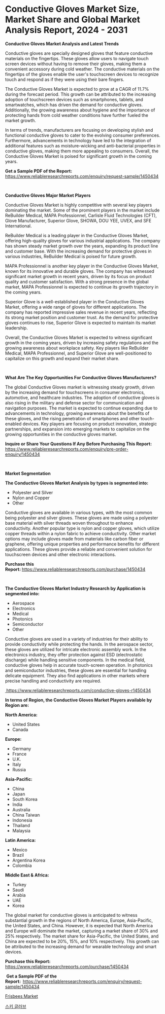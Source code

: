 <p><h1>Conductive Gloves Market Size, Market Share and Global Market Analysis Report, 2024 - 2031</h1></p><p><strong>Conductive Gloves Market Analysis and Latest Trends</strong></p>
<p><p>Conductive gloves are specially designed gloves that feature conductive materials on the fingertips. These gloves allow users to navigate touch screen devices without having to remove their gloves, making them a convenient accessory during cold weather. The conductive materials on the fingertips of the gloves enable the user's touchscreen devices to recognize touch and respond as if they were using their bare fingers.</p><p>The Conductive Gloves Market is expected to grow at a CAGR of 11.7% during the forecast period. This growth can be attributed to the increasing adoption of touchscreen devices such as smartphones, tablets, and smartwatches, which has driven the demand for conductive gloves. Additionally, the growing awareness about hygiene and the importance of protecting hands from cold weather conditions have further fueled the market growth.</p><p>In terms of trends, manufacturers are focusing on developing stylish and functional conductive gloves to cater to the evolving consumer preferences. Furthermore, advancements in technology have led to the integration of additional features such as moisture-wicking and anti-bacterial properties in conductive gloves, making them more appealing to consumers. Overall, the Conductive Gloves Market is poised for significant growth in the coming years.</p></p>
<p><strong>Get a Sample PDF of the Report:&nbsp;</strong> <a href="https://www.reliableresearchreports.com/enquiry/request-sample/1450434">https://www.reliableresearchreports.com/enquiry/request-sample/1450434</a></p>
<p>&nbsp;</p>
<p><strong>Conductive Gloves Major Market Players</strong></p>
<p><p>Conductive Gloves Market is highly competitive with several key players dominating the market. Some of the prominent players in the market include ReBuilder Medical, MAPA Professionnel, Carlisle Fluid Technologies (CFT), Glove Manufacturer, Superior Glove, SHOWA, DOU YEE, UVEX, and SFE International.</p><p>ReBuilder Medical is a leading player in the Conductive Gloves Market, offering high-quality gloves for various industrial applications. The company has shown steady market growth over the years, expanding its product line and customer base. With the increasing demand for protective gloves in various industries, ReBuilder Medical is poised for future growth.</p><p>MAPA Professionnel is another key player in the Conductive Gloves Market, known for its innovative and durable gloves. The company has witnessed significant market growth in recent years, driven by its focus on product quality and customer satisfaction. With a strong presence in the global market, MAPA Professionnel is expected to continue its growth trajectory in the coming years.</p><p>Superior Glove is a well-established player in the Conductive Gloves Market, offering a wide range of gloves for different applications. The company has reported impressive sales revenue in recent years, reflecting its strong market position and customer trust. As the demand for protective gloves continues to rise, Superior Glove is expected to maintain its market leadership.</p><p>Overall, the Conductive Gloves Market is expected to witness significant growth in the coming years, driven by increasing safety regulations and the growing awareness about workplace safety. Key players like ReBuilder Medical, MAPA Professionnel, and Superior Glove are well-positioned to capitalize on this growth and expand their market share.</p></p>
<p>&nbsp;</p>
<p><strong>What Are The Key Opportunities For Conductive Gloves Manufacturers?</strong></p>
<p><p>The global Conductive Gloves market is witnessing steady growth, driven by the increasing demand for touchscreens in consumer electronics, automotive, and healthcare industries. The adoption of conductive gloves is also rising in the military and defense sector for communication and navigation purposes. The market is expected to continue expanding due to advancements in technology, growing awareness about the benefits of these gloves, and the rising penetration of smartphones and other touch-enabled devices. Key players are focusing on product innovation, strategic partnerships, and expansion into emerging markets to capitalize on the growing opportunities in the conductive gloves market.</p></p>
<p><strong>Inquire or Share Your Questions If Any Before Purchasing This Report:</strong> <a href="https://www.reliableresearchreports.com/enquiry/pre-order-enquiry/1450434">https://www.reliableresearchreports.com/enquiry/pre-order-enquiry/1450434</a></p>
<p>&nbsp;</p>
<p><strong>Market Segmentation</strong></p>
<p><strong>The Conductive Gloves Market Analysis by types is segmented into:</strong></p>
<p><ul><li>Polyester and Silver</li><li>Nylon and Copper</li><li>Other</li></ul></p>
<p><p>Conductive gloves are available in various types, with the most common being polyester and silver gloves. These gloves are made using a polyester base material with silver threads woven throughout to enhance conductivity. Another popular type is nylon and copper gloves, which utilize copper threads within a nylon fabric to achieve conductivity. Other market options may include gloves made from materials like carbon fiber or graphene, offering unique properties and performance benefits for different applications. These gloves provide a reliable and convenient solution for touchscreen devices and other electronic interactions.</p></p>
<p><strong>Purchase this Report:&nbsp;</strong><a href="https://www.reliableresearchreports.com/purchase/1450434">https://www.reliableresearchreports.com/purchase/1450434</a></p>
<p>&nbsp;</p>
<p><strong>The Conductive Gloves Market Industry Research by Application is segmented into:</strong></p>
<p><ul><li>Aerospace</li><li>Electronics</li><li>Medical</li><li>Photonics</li><li>Semiconductor</li><li>Other</li></ul></p>
<p><p>Conductive gloves are used in a variety of industries for their ability to provide conductivity while protecting the hands. In the aerospace sector, these gloves are utilized for intricate electronic assembly work. In the electronics industry, they offer protection against ESD (electrostatic discharge) while handling sensitive components. In the medical field, conductive gloves help in accurate touch-screen operation. In photonics and semiconductor industries, these gloves are essential for handling delicate equipment. They also find applications in other markets where precise handling and conductivity are required.</p></p>
<p><a href="https://www.reliableresearchreports.com/conductive-gloves-r1450434">&nbsp;https://www.reliableresearchreports.com/conductive-gloves-r1450434</a></p>
<p><strong>In terms of Region, the Conductive Gloves Market Players available by Region are:</strong></p>
<p>
    <p> <strong> North America: </strong>
        <ul>
            <li>United States</li>
            <li>Canada</li>
        </ul>
        </p> 
    <p> <strong> Europe: </strong>
        <ul>
            <li>Germany</li>
            <li>France</li>
            <li>U.K.</li>
            <li>Italy</li>
            <li>Russia</li>
        </ul>
        </p> 
    <p> <strong> Asia-Pacific: </strong>
        <ul>
            <li>China</li>
            <li>Japan</li>
            <li>South Korea</li>
            <li>India</li>
            <li>Australia</li>
            <li>China Taiwan</li>
            <li>Indonesia</li>
            <li>Thailand</li>
            <li>Malaysia</li>
        </ul>
        </p> 
    <p> <strong> Latin America: </strong>
        <ul>
            <li>Mexico</li>
            <li>Brazil</li>
            <li>Argentina Korea</li>
            <li>Colombia</li>
        </ul>
        </p> 
    <p> <strong> Middle East & Africa: </strong>
        <ul>
            <li>Turkey</li>
            <li>Saudi</li>
            <li>Arabia</li>
            <li>UAE</li>
            <li>Korea</li>
        </ul>
    </p>
    </p>
<p><p>The global market for conductive gloves is anticipated to witness substantial growth in the regions of North America, Europe, Asia-Pacific, the United States, and China. However, it is expected that North America and Europe will dominate the market, capturing a market share of 30% and 25% respectively. The market share for Asia-Pacific, the United States, and China are expected to be 20%, 15%, and 10% respectively. This growth can be attributed to the increasing demand for wearable technology and smart devices.</p></p>
<p><strong>Purchase this Report: </strong><a href="https://www.reliableresearchreports.com/purchase/1450434">https://www.reliableresearchreports.com/purchase/1450434</a></p>
<p>&nbsp;<strong>Get a Sample PDF of the Report:&nbsp;&nbsp;</strong><a href="https://www.reliableresearchreports.com/enquiry/request-sample/1450434">https://www.reliableresearchreports.com/enquiry/request-sample/1450434</a></p>
<p><strong></strong></p>
<p><p><a href="https://github.com/wybrqqeb6/Market-Research-Report-List-1/blob/main/frisbees-market.md">Frisbees Market</a></p><p><a href="https://github.com/risastia4/Market-Research-Report-List-2/blob/main/450867539236.md">스키 글러브</a></p></p>